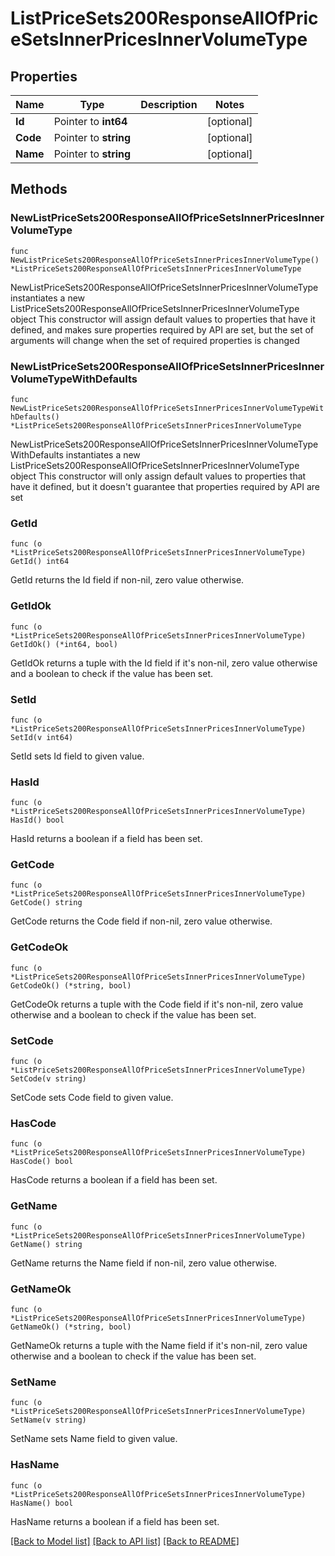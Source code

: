 # ListPriceSets200ResponseAllOfPriceSetsInnerPricesInnerVolumeType

## Properties

Name | Type | Description | Notes
------------ | ------------- | ------------- | -------------
**Id** | Pointer to **int64** |  | [optional] 
**Code** | Pointer to **string** |  | [optional] 
**Name** | Pointer to **string** |  | [optional] 

## Methods

### NewListPriceSets200ResponseAllOfPriceSetsInnerPricesInnerVolumeType

`func NewListPriceSets200ResponseAllOfPriceSetsInnerPricesInnerVolumeType() *ListPriceSets200ResponseAllOfPriceSetsInnerPricesInnerVolumeType`

NewListPriceSets200ResponseAllOfPriceSetsInnerPricesInnerVolumeType instantiates a new ListPriceSets200ResponseAllOfPriceSetsInnerPricesInnerVolumeType object
This constructor will assign default values to properties that have it defined,
and makes sure properties required by API are set, but the set of arguments
will change when the set of required properties is changed

### NewListPriceSets200ResponseAllOfPriceSetsInnerPricesInnerVolumeTypeWithDefaults

`func NewListPriceSets200ResponseAllOfPriceSetsInnerPricesInnerVolumeTypeWithDefaults() *ListPriceSets200ResponseAllOfPriceSetsInnerPricesInnerVolumeType`

NewListPriceSets200ResponseAllOfPriceSetsInnerPricesInnerVolumeTypeWithDefaults instantiates a new ListPriceSets200ResponseAllOfPriceSetsInnerPricesInnerVolumeType object
This constructor will only assign default values to properties that have it defined,
but it doesn't guarantee that properties required by API are set

### GetId

`func (o *ListPriceSets200ResponseAllOfPriceSetsInnerPricesInnerVolumeType) GetId() int64`

GetId returns the Id field if non-nil, zero value otherwise.

### GetIdOk

`func (o *ListPriceSets200ResponseAllOfPriceSetsInnerPricesInnerVolumeType) GetIdOk() (*int64, bool)`

GetIdOk returns a tuple with the Id field if it's non-nil, zero value otherwise
and a boolean to check if the value has been set.

### SetId

`func (o *ListPriceSets200ResponseAllOfPriceSetsInnerPricesInnerVolumeType) SetId(v int64)`

SetId sets Id field to given value.

### HasId

`func (o *ListPriceSets200ResponseAllOfPriceSetsInnerPricesInnerVolumeType) HasId() bool`

HasId returns a boolean if a field has been set.

### GetCode

`func (o *ListPriceSets200ResponseAllOfPriceSetsInnerPricesInnerVolumeType) GetCode() string`

GetCode returns the Code field if non-nil, zero value otherwise.

### GetCodeOk

`func (o *ListPriceSets200ResponseAllOfPriceSetsInnerPricesInnerVolumeType) GetCodeOk() (*string, bool)`

GetCodeOk returns a tuple with the Code field if it's non-nil, zero value otherwise
and a boolean to check if the value has been set.

### SetCode

`func (o *ListPriceSets200ResponseAllOfPriceSetsInnerPricesInnerVolumeType) SetCode(v string)`

SetCode sets Code field to given value.

### HasCode

`func (o *ListPriceSets200ResponseAllOfPriceSetsInnerPricesInnerVolumeType) HasCode() bool`

HasCode returns a boolean if a field has been set.

### GetName

`func (o *ListPriceSets200ResponseAllOfPriceSetsInnerPricesInnerVolumeType) GetName() string`

GetName returns the Name field if non-nil, zero value otherwise.

### GetNameOk

`func (o *ListPriceSets200ResponseAllOfPriceSetsInnerPricesInnerVolumeType) GetNameOk() (*string, bool)`

GetNameOk returns a tuple with the Name field if it's non-nil, zero value otherwise
and a boolean to check if the value has been set.

### SetName

`func (o *ListPriceSets200ResponseAllOfPriceSetsInnerPricesInnerVolumeType) SetName(v string)`

SetName sets Name field to given value.

### HasName

`func (o *ListPriceSets200ResponseAllOfPriceSetsInnerPricesInnerVolumeType) HasName() bool`

HasName returns a boolean if a field has been set.


[[Back to Model list]](../README.md#documentation-for-models) [[Back to API list]](../README.md#documentation-for-api-endpoints) [[Back to README]](../README.md)


